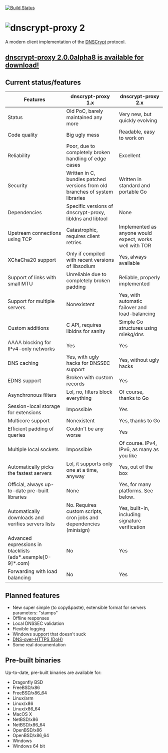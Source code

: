 [![Build Status](https://travis-ci.org/jedisct1/dnscrypt-proxy.svg?branch=master)](https://travis-ci.org/jedisct1/dnscrypt-proxy?branch=master)

# ![dnscrypt-proxy 2](https://raw.github.com/jedisct1/dnscrypt-proxy/master/logo.png?2)

A modern client implementation of the [DNSCrypt](https://github.com/DNSCrypt/dnscrypt-protocol/blob/master/DNSCRYPT-V2-PROTOCOL.txt) protocol.

## [dnscrypt-proxy 2.0.0alpha8 is available for download!](https://github.com/jedisct1/dnscrypt-proxy/releases/latest)

## Current status/features

| Features                                                    | dnscrypt-proxy 1.x                                                           | dnscrypt-proxy 2.x                                      |
| ----------------------------------------------------------- | ---------------------------------------------------------------------------- | ------------------------------------------------------- |
| Status                                                      | Old PoC, barely maintained any more                                          | Very new, but quickly evolving                          |
| Code quality                                                | Big ugly mess                                                                | Readable, easy to work on                               |
| Reliability                                                 | Poor, due to completely broken handling of edge cases                        | Excellent                                               |
| Security                                                    | Written in C, bundles patched versions from old branches of system libraries | Written in standard and portable Go                     |
| Dependencies                                                | Specific versions of dnscrypt-proxy, libldns and libtool                     | None                                                    |
| Upstream connections using TCP                              | Catastrophic, requires client retries                                        | Implemented as anyone would expect, works well with TOR |
| XChaCha20 support                                           | Only if compiled with recent versions of libsodium                           | Yes, always available                                   |
| Support of links with small MTU                             | Unreliable due to completely broken padding                                  | Reliable, properly implemented                          |
| Support for multiple servers                                | Nonexistent                                                                  | Yes, with automatic failover and load-balancing         |
| Custom additions                                            | C API, requires libldns for sanity                                           | Simple Go structures using miekg/dns                    |
| AAAA blocking for IPv4-only networks                        | Yes                                                                          | Yes                                                     |
| DNS caching                                                 | Yes, with ugly hacks for DNSSEC support                                      | Yes, without ugly hacks                                 |
| EDNS support                                                | Broken with custom records                                                   | Yes                                                     |
| Asynchronous filters                                        | Lol, no, filters block everything                                            | Of course, thanks to Go                                 |
| Session-local storage for extensions                        | Impossible                                                                   | Yes                                                     |
| Multicore support                                           | Nonexistent                                                                  | Yes, thanks to Go                                       |
| Efficient padding of queries                                | Couldn't be any worse                                                        | Yes                                                     |
| Multiple local sockets                                      | Impossible                                                                   | Of course. IPv4, IPv6, as many as you like              |
| Automatically picks the fastest servers                     | Lol, it supports only one at a time, anyway                                  | Yes, out of the box                                     |
| Official, always up-to-date pre-built libraries             | None                                                                         | Yes, for many platforms. See below.                     |
| Automatically downloads and verifies servers lists          | No. Requires custom scripts, cron jobs and dependencies (minisign)           | Yes, built-in, including signature verification         |
| Advanced expressions in blacklists (ads*.example[0-9]*.com) | No                                                                           | Yes                                                     |
| Forwarding with load balancing                              | No                                                                           | Yes                                                     |

## Planned features

* New super simple (to copy&paste), extensible format for servers parameters: "stamps"
* Offline responses
* Local DNSSEC validation
* Flexible logging
* Windows support that doesn't suck
* [DNS-over-HTTPS (DoH)](https://datatracker.ietf.org/wg/doh/about/)
* Some real documentation

## Pre-built binaries

Up-to-date, pre-built binaries are available for:

* Dragonfly BSD
* FreeBSD/x86
* FreeBSD/x86_64
* Linux/arm
* Linux/x86
* Linux/x86_64
* MacOS X
* NetBSD/x86
* NetBSD/x86_64
* OpenBSD/x86
* OpenBSD/x86_64
* Windows
* Windows 64 bit
